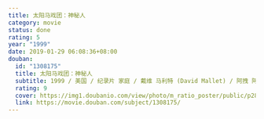 ```yaml
---
title: 太阳马戏团：神秘人
category: movie
status: done
rating: 5
year: "1999"
date: 2019-01-29 06:08:36+08:00
douban:
  id: "1308175"
  title: 太阳马戏团：神秘人
  subtitle: 1999 / 美国 / 纪录片 家庭 / 戴维 马利特 (David Mallet) / 阿拽 阿拽家土豆
  rating: 9
  cover: https://img1.doubanio.com/view/photo/m_ratio_poster/public/p2884774990.jpg
  link: https://movie.douban.com/subject/1308175/
---
```



